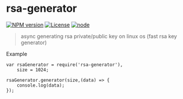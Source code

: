 
# rsa-generator

[![NPM version](https://img.shields.io/npm/v/rsa-generator.svg)](https://www.npmjs.com/package/rsa-generator)
[![License](https://img.shields.io/badge/License-MIT-brightgreen.svg)](https://opensource.org/licenses/MIT)
[![node](https://img.shields.io/node/v/rsa-generator.svg)](https://nodejs.org/en/download/)

>async generating rsa private/public key on linux os (fast rsa key generator)


Example

    var rsaGenerator = require('rsa-generator'),
        size = 1024;

    rsaGenerator.generator(size,(data) => {
        console.log(data);
    });



